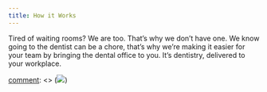 ```yaml
---
title: How it Works
---
```

Tired of waiting rooms? We are too. That’s why we don’t have one. We know going to the dentist can be a chore, that’s why we’re making it easier for your team by bringing the dental office to you. It’s dentistry, delivered to your workplace.


[comment]: <> (TODO: Icons?)
[comment]: <> (![](myimage.jpg?classes=float-left))
